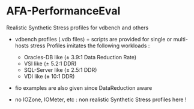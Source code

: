 # AFA-PerformanceEval
Realistic Synthetic Stress profiles for vdbench and others
- vdbench profiles (.vdb files) + scripts are provided for single or multi-hosts stress
  Profiles imitates the following workloads :
  - Oracles-DB like (± 3.9:1 Data Reduction Rate)
  - VSI like (± 5.2:1 DDR)
  - SQL-Server like (± 2.5:1 DDR)
  - VDI like (± 10:1 DDR)
  
- fio examples are also given since DataReduction aware
- no IOZone, IOMeter, etc : non realistic Synthetic Stress profiles here !
